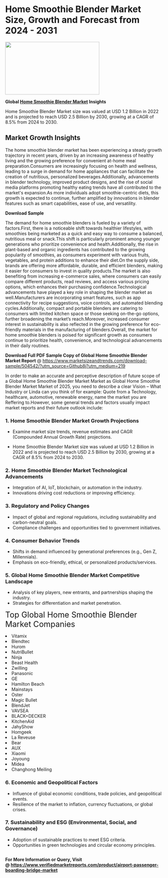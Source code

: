 <H1>Home Smoothie Blender Market Size, Growth and Forecast from 2024 - 2031</H1><img class="aligncenter size-medium wp-image-584254" src="https://thirdeyenews.in/wp-content/uploads/2024/09/Global-Market-Research-300x168.jpeg" alt="" width="300" height="168" /><p><strong>Global&nbsp;<a href="https://www.marketsizeandtrends.com/download-sample/504542/?utm_source=Github8j?utm_medium=219">Home Smoothie Blender Market</a> Insights</strong></p><p>Home Smoothie Blender Market size was valued at USD 1.2 Billion in 2022 and is projected to reach USD 2.5 Billion by 2030, growing at a CAGR of 8.5% from 2024 to 2030.</p><p><h2>Market Growth Insights</h2> <p>The home smoothie blender market has been experiencing a steady growth trajectory in recent years, driven by an increasing awareness of healthy living and the growing preference for convenient at-home meal preparation.Consumers are increasingly focusing on health and wellness, leading to a surge in demand for home appliances that can facilitate the creation of nutritious, personalized beverages.Additionally, advancements in blender technology, improved product designs, and the rise of social media platforms promoting healthy eating trends have all contributed to the market's expansion.As more individuals adopt smoothie-centric diets, this growth is expected to continue, further amplified by innovations in blender features such as smart capabilities, ease of use, and versatility.</p> <p><strong>Download Sample</strong></p> <p>The demand for home smoothie blenders is fueled by a variety of factors.First, there is a noticeable shift towards healthier lifestyles, with smoothies being marketed as a quick and easy way to consume a balanced, nutritious meal or snack.This shift is particularly prominent among younger generations who prioritize convenience and health.Additionally, the rise in plant-based and organic ingredients has contributed to the growing popularity of smoothies, as consumers experiment with various fruits, vegetables, and protein additions to enhance their diet.On the supply side, brands are offering more affordable, durable, and efficient blenders, making it easier for consumers to invest in quality products.The market is also benefiting from increasing e-commerce sales, where consumers can easily compare different products, read reviews, and access various pricing options, which enhances their purchasing confidence.Technological advancements have played a key role in shaping the blender market as well.Manufacturers are incorporating smart features, such as app connectivity for recipe suggestions, voice controls, and automated blending cycles.Additionally, compact and portable blenders are catering to consumers with limited kitchen space or those seeking on-the-go options, further broadening the market’s reach.Moreover, increased consumer interest in sustainability is also reflected in the growing preference for eco-friendly materials in the manufacturing of blenders.Overall, the market for home smoothie blenders is poised for significant growth as consumers continue to prioritize health, convenience, and technological advancements in their daily routines.<p><span class=""><strong>Download Full PDF Sample Copy of Global Home Smoothie Blender Market Report</strong> @ <a href="https://www.marketsizeandtrends.com/download-sample/504542/?utm_source=Github8j?utm_medium=219" target="_blank">https://www.marketsizeandtrends.com/download-sample/504542/?utm_source=Github8j?utm_medium=219</a></span></p><p>In order to make an accurate and perceptive description of future scope of a Global&nbsp;Home Smoothie Blender Market Market as Global&nbsp;Home Smoothie Blender Market Market of 2025, you need to describe a clear Vision &ndash; What Industry or Linda can you think of for example: Quote from a Technology, healthcare, automotive, renewable energy, name the market you are Reffering to.However, some general trends and factors usually impact market reports and their future outlook include:</p><h3>1.&nbsp;<strong>Home Smoothie Blender Market Growth Projections</strong></h3><ul><li>Examine market size trends, revenue estimates and CAGR (Compounded Annual Growth Rate) projections.</li><li><p>Home Smoothie Blender Market size was valued at USD 1.2 Billion in 2022 and is projected to reach USD 2.5 Billion by 2030, growing at a CAGR of 8.5% from 2024 to 2030.</p></li></ul><h3>2.&nbsp;<strong>Home Smoothie Blender Market Technological Advancements</strong></h3><ul><li>Integration of AI, IoT, blockchain, or automation in the industry.</li><li>Innovations driving cost reductions or improving efficiency.</li></ul><h3>3.&nbsp;<strong>Regulatory and Policy Changes</strong></h3><ul><li>Impact of global and regional regulations, including sustainability and carbon-neutral goals.</li><li>Compliance challenges and opportunities tied to government initiatives.</li></ul><h3>4.&nbsp;<strong>Consumer Behavior Trends</strong></h3><ul><li>Shifts in demand influenced by generational preferences (e.g., Gen Z, Millennials).</li><li>Emphasis on eco-friendly, ethical, or personalized products/services.</li></ul><h3>5.&nbsp;<strong>Global Home Smoothie Blender Market Competitive Landscape</strong></h3><ul><li>Analysis of key players, new entrants, and partnerships shaping the industry.</li><li>Strategies for differentiation and market penetration.</li></ul><p data-pm-slice="1 1 []"><span style="color: inherit; font-family: inherit; font-size: 25px;">Top Global Home Smoothie Blender Market Companies</span></p><div class="" data-test-id=""><p><li>Vitamix</li><li> Blendtec</li><li> Hurom</li><li> NutriBullet</li><li> Ninja</li><li> Beast Health</li><li> Zwilling</li><li> Panasonic</li><li> GE</li><li> Hamilton Beach</li><li> Mainstays</li><li> Oster</li><li> Magic Bullet</li><li> BlendJet</li><li> VAVSEA</li><li> BLACK+DECKER</li><li> KitchenAid</li><li> JahyShow</li><li> Homgeek</li><li> La Reveuse</li><li> Bear</li><li> AUX</li><li> Xiaomi</li><li> Joyoung</li><li> Midea</li><li> Changhong Meiling</li></p></div><h3>6.&nbsp;<strong>Economic and Geopolitical Factors</strong></h3><ul><li>Influence of global economic conditions, trade policies, and geopolitical events.</li><li>Resilience of the market to inflation, currency fluctuations, or global crises.</li></ul><h3>7.&nbsp;<strong>Sustainability and ESG (Environmental, Social, and Governance)</strong></h3><ul><li>Adoption of sustainable practices to meet ESG criteria.</li><li>Opportunities in green technologies and circular economy principles.</li></ul><h2><strong style="font-size: 14px;">For More Information or Query, Visit @&nbsp;</strong><a style="background-color: #ffffff; font-size: 14px;" href="https://www.marketsizeandtrends.com/report/home-smoothie-blender-market/" target="_blank">https://www.verifiedmarketreports.com/product/airport-passenger-boarding-bridge-market</a></h2>